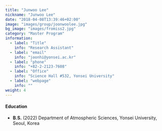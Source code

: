 ```yaml
---
title: "Junwoo Lee"
nickname: "Junwoo Lee"
date: "2018-04-08T13:39:46+02:00"
image: "images/group/joonwoolee.jpg"
bg_image: "images/fromiss2.jpg"
category: "Master Program"
information:
  - label: "Title"
    info: "Research Assistant"
  - label: "email"
    info: "joonhi@yonsei.ac.kr"
  - label: "phone"
    info: "+82-2-2123-7608"
  - label: "Office"
    info: "Science Hall #532, Yonsei University"
  - label: "webpage"
    info: ""
weight: 4
---
```


#### Education
+ **B.S.** (2022) Department of Atmospheric Sciences, Yonsei University, Seoul, Korea

